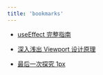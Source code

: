 ```yaml
---
title: 'bookmarks'
---
```


- [useEffect 完整指南](https://overreacted.io/zh-hans/a-complete-guide-to-useeffect/)

- [深入浅出 Viewport 设计原理](https://www.cnblogs.com/onepixel/p/12144364.html)

- [最后一次探究 1px](https://jelly.jd.com/article/5f5a4b31da524a0147e97da0#)
